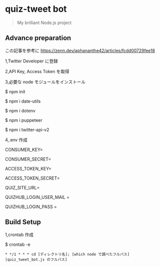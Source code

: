 # quiz-tweet bot

> My brilliant Node.js project

## Advance preparation

この記事を参考に https://zenn.dev/aphananthe42/articles/fcdd00729fee18

1,Twitter Developer に登録

2,API Key, Access Token を取得

3,必要な node モジュールをインストール

$ npm init
[](出てくる項目は全てEnter)

$ npm i date-utils

$ npm i dotenv

$ npm i puppeteer

$ npm i twitter-api-v2

4,.env 作成

CONSUMER_KEY=

CONSUMER_SECRET=

ACCESS_TOKEN_KEY=

ACCESS_TOKEN_SECRET=

QUIZ_SITE_URL=

QUIZHUB_LOGIN_USER_MAIL =

QUIZHUB_LOGIN_PASS =

## Build Setup

1,crontab 作成

$ crontab -e

    * */1 * * * cd [ディレクトリ名]; [which node で調べたフルパス] [quiz_tweet_bot.js のフルパス]
